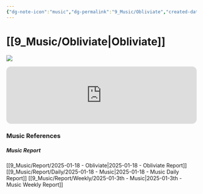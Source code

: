 ```yaml
---
{"dg-note-icon":"music","dg-permalink":"9_Music/Obliviate","created-date":"2025-01-18 4:32:29 pm","date":"2025-01-18","type":"music","tags":["music"],"aliases":null,"title":"Obliviate","music-url":"https://open.spotify.com/track/3yHrZ0f21yKyzG0ox65nB0","album":"Harry Potter and the Deathly Hallows, Pt. 1 (Original Motion Picture Soundtrack)","album-release-date":"2010-11-23","album-url":"https://open.spotify.com/album/6s9twOs9wMKOEluU5dkBE0","cover":"![Harry Potter and the Deathly Hallows, Pt. 1 (Original Motion Picture Soundtrack)](https://i.scdn.co/image/ab67616d00001e0275d3ad6e450ab0d769ab5d04)","cover-url":"https://i.scdn.co/image/ab67616d00001e0275d3ad6e450ab0d769ab5d04","artists":"Alexandre Desplat","added-at":"Sat Jan 18 2025 - 오후 4:32:50","rating":"⭐⭐⭐⭐⭐⭐⭐⭐⭐⭐","dg-publish":true,"permalink":"/9_Music/Obliviate/","dgPassFrontmatter":true,"noteIcon":"music"}
---
```


# [[9_Music/Obliviate\|Obliviate]]
![](https://i.scdn.co/image/ab67616d00001e0275d3ad6e450ab0d769ab5d04)


<div class="container-root"><span></span></div><div><div class="container-root"><iframe style="border-radius:12px" src="https://open.spotify.com/embed/track/3yHrZ0f21yKyzG0ox65nB0?utm_source=generator" width="100%" height="152" frameborder="0" allowfullscreen="" allow="autoplay; clipboard-write; encrypted-media; fullscreen; picture-in-picture" loading="lazy"></iframe></div></div>











### Music References
##### Music Report
[[9_Music/Report/2025-01-18 - Obliviate\|2025-01-18 - Obliviate Report]]
[[9_Music/Report/Daily/2025-01-18 - Music\|2025-01-18 - Music Daily Report]]
[[9_Music/Report/Weekly/2025-01-3th - Music\|2025-01-3th - Music Weekly Report]]







